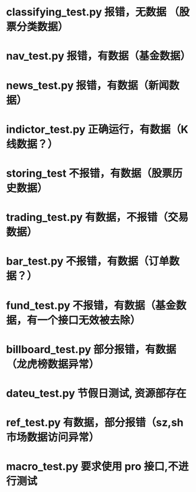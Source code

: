 # classifying_test.py 报错，无数据 （股票分类数据）
# nav_test.py 报错，有数据（基金数据）
# news_test.py 报错，有数据（新闻数据）

# indictor_test.py 正确运行，有数据（K线数据？）
# storing_test 不报错，有数据（股票历史数据）
# trading_test.py 有数据，不报错（交易数据）
# bar_test.py 不报错，有数据（订单数据？）
# fund_test.py 不报错，有数据（基金数据，有一个接口无效被去除）

# billboard_test.py 部分报错，有数据（龙虎榜数据异常）
# dateu_test.py 节假日测试, 资源部存在
# ref_test.py 有数据，部分报错（sz,sh市场数据访问异常）

# macro_test.py 要求使用 pro 接口,不进行测试
